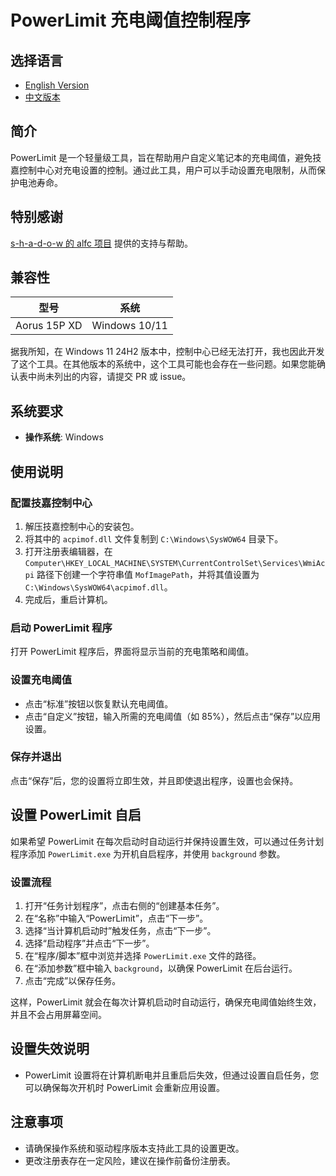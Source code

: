 # PowerLimit 充电阈值控制程序

## 选择语言
- [English Version](./README_en.md)
- [中文版本](./README_zh.md)

## 简介
PowerLimit 是一个轻量级工具，旨在帮助用户自定义笔记本的充电阈值，避免技嘉控制中心对充电设置的控制。通过此工具，用户可以手动设置充电限制，从而保护电池寿命。

## 特别感谢
[s-h-a-d-o-w 的 alfc 项目](https://github.com/s-h-a-d-o-w/alfc) 提供的支持与帮助。

## 兼容性

| 型号         | 系统           | 
|--------------|----------------|
| Aorus 15P XD | Windows 10/11  | 

据我所知，在 Windows 11 24H2 版本中，控制中心已经无法打开，我也因此开发了这个工具。在其他版本的系统中，这个工具可能也会存在一些问题。如果您能确认表中尚未列出的内容，请提交 PR 或 issue。

## 系统要求
- **操作系统**: Windows

## 使用说明

### 配置技嘉控制中心
1. 解压技嘉控制中心的安装包。
2. 将其中的 `acpimof.dll` 文件复制到 `C:\Windows\SysWOW64` 目录下。
3. 打开注册表编辑器，在 `Computer\HKEY_LOCAL_MACHINE\SYSTEM\CurrentControlSet\Services\WmiAcpi` 路径下创建一个字符串值 `MofImagePath`，并将其值设置为 `C:\Windows\SysWOW64\acpimof.dll`。
4. 完成后，重启计算机。

### 启动 PowerLimit 程序
打开 PowerLimit 程序后，界面将显示当前的充电策略和阈值。

### 设置充电阈值
- 点击“标准”按钮以恢复默认充电阈值。
- 点击“自定义”按钮，输入所需的充电阈值（如 85%），然后点击“保存”以应用设置。

### 保存并退出
点击“保存”后，您的设置将立即生效，并且即使退出程序，设置也会保持。

## 设置 PowerLimit 自启
如果希望 PowerLimit 在每次启动时自动运行并保持设置生效，可以通过任务计划程序添加 `PowerLimit.exe` 为开机自启程序，并使用 `background` 参数。

### 设置流程
1. 打开“任务计划程序”，点击右侧的“创建基本任务”。
2. 在“名称”中输入“PowerLimit”，点击“下一步”。
3. 选择“当计算机启动时”触发任务，点击“下一步”。
4. 选择“启动程序”并点击“下一步”。
5. 在“程序/脚本”框中浏览并选择 `PowerLimit.exe` 文件的路径。
6. 在“添加参数”框中输入 `background`，以确保 PowerLimit 在后台运行。
7. 点击“完成”以保存任务。

这样，PowerLimit 就会在每次计算机启动时自动运行，确保充电阈值始终生效，并且不会占用屏幕空间。

## 设置失效说明
- PowerLimit 设置将在计算机断电并且重启后失效，但通过设置自启任务，您可以确保每次开机时 PowerLimit 会重新应用设置。

## 注意事项
- 请确保操作系统和驱动程序版本支持此工具的设置更改。
- 更改注册表存在一定风险，建议在操作前备份注册表。
